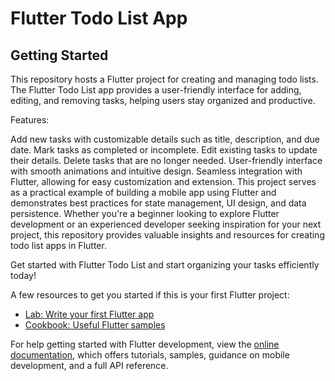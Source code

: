 # Flutter Todo List  App


## Getting Started

This repository hosts a Flutter project for creating and managing todo lists. 
The Flutter Todo List app provides a user-friendly interface for adding, editing, 
and removing tasks, helping users stay organized and productive.

Features:

Add new tasks with customizable details such as title, description, and due date.
Mark tasks as completed or incomplete.
Edit existing tasks to update their details.
Delete tasks that are no longer needed.
User-friendly interface with smooth animations and intuitive design.
Seamless integration with Flutter, allowing for easy customization and extension.
This project serves as a practical example of building a mobile app using Flutter 
and demonstrates best practices for state management, UI design, and data persistence.
Whether you're a beginner looking to explore Flutter development or an experienced developer 
seeking inspiration for your next project, this repository provides valuable insights and resources 
for creating todo list apps in Flutter.

Get started with Flutter Todo List and start organizing your tasks efficiently today!

A few resources to get you started if this is your first Flutter project:

- [Lab: Write your first Flutter app](https://docs.flutter.dev/get-started/codelab)
- [Cookbook: Useful Flutter samples](https://docs.flutter.dev/cookbook)

For help getting started with Flutter development, view the
[online documentation](https://docs.flutter.dev/), which offers tutorials,
samples, guidance on mobile development, and a full API reference.
